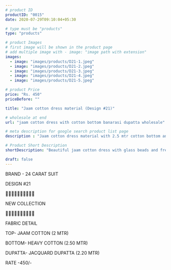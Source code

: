 ```yaml
---
# product ID
productID: "0015"
date: 2020-07-29T09:10:04+05:30

# type must be "products"
type: "products"

# product Images
# first image will be shown in the product page
# add multiple image with - image: "image path with extension"
images:
  - image: "images/products/D21-1.jpeg"
  - image: "images/products/D21-2.jpeg"
  - image: "images/products/D21-3.jpeg"
  - image: "images/products/D21-4.jpeg"
  - image: "images/products/D21-5.jpeg"

# product Price
price: "Rs. 450"
priceBefore: ""

title: "Jaam cotton dress material (Design #21)"

# wholesale at end 
url: "jaam cotton dress with cotton bottom banarasi dupatta wholesale"

# meta description for google search product list page
description : "Jaam cotton dress material with 2.5 mtr cotton bottom and jacquard dupatta"

# Product Short Description
shortDescription: "Beautiful jaam cotton dress with glass beads and french knot handwork, contrast 2.5 mtr cotton bottom with jacquard banarasi dupatta."

draft: false
---
```

BRAND - 24 CARAT SUIT

DESIGN #21

💐💐💐💐💐💐💐💐💐💐

NEW COLLECTION

🌷🌷🌷🌷🌷🌷🌷🌷🌷🌷

FABRIC DETAIL

TOP- JAAM COTTON (2 MTR)

BOTTOM- HEAVY COTTON (2.50 MTR)

DUPATTA- JACQUARD DUPATTA (2.20 MTR)

RATE -450/-
